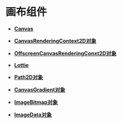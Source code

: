 # 画布组件

- **[Canvas](ts-components-canvas-canvas.md)**

- **[CanvasRenderingContext2D对象](ts-canvasrenderingcontext2d.md)**

- **[OffscreenCanvasRenderingConxt2D对象](ts-offscreencanvasrenderingcontext2d.md)**

- **[Lottie](ts-components-canvas-lottie.md)**

- **[Path2D对象](ts-components-canvas-path2d.md)**

- **[CanvasGradient对象](ts-components-canvas-canvasgradient.md)**

- **[ImageBitmap对象](ts-components-canvas-imagebitmap.md)**

- **[ImageData对象](ts-components-canvas-imagedata.md)**